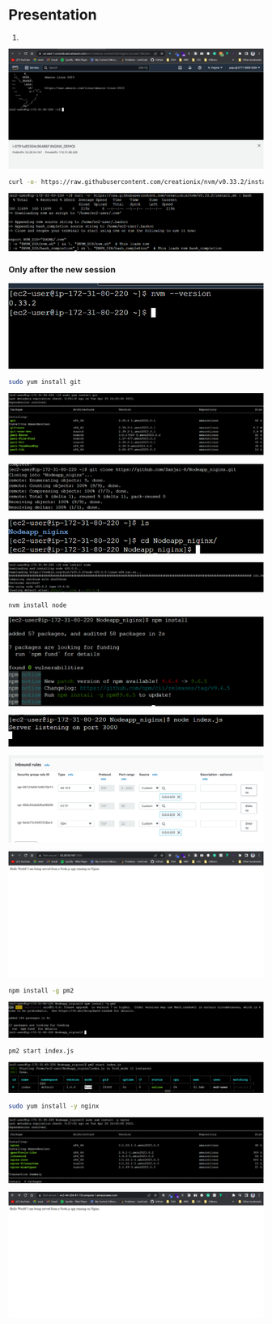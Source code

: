 # Presentation

1. 

![Untitled](Presentation/Untitled.png)

```bash
curl -o- https://raw.githubusercontent.com/creationix/nvm/v0.33.2/install.sh | bash
```

![Untitled](Presentation/Untitled%201.png)

### Only after the new session

![Untitled](Presentation/Untitled%202.png)

```bash
sudo yum install git
```

![Untitled](Presentation/Untitled%203.png)

![Untitled](Presentation/Untitled%204.png)

![Untitled](Presentation/Untitled%205.png)

![Untitled](Presentation/Untitled%206.png)

```bash
nvm install node
```

![Untitled](Presentation/Untitled%207.png)

![Untitled](Presentation/Untitled%208.png)

![Untitled](Presentation/Untitled%209.png)

![Untitled](Presentation/Untitled%2010.png)

```bash
npm install -g pm2
```

![Untitled](Presentation/Untitled%2011.png)

```bash
pm2 start index.js
```

![Untitled](Presentation/Untitled%2012.png)

```bash
sudo yum install -y nginx
```

![Untitled](Presentation/Untitled%2013.png)

![Untitled](Presentation/Untitled%2014.png)